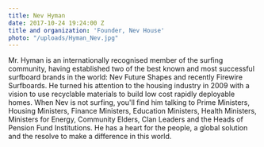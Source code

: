 ```yaml
---
title: Nev Hyman
date: 2017-10-24 19:24:00 Z
title and organization: 'Founder, Nev House'
photo: "/uploads/Hyman_Nev.jpg"
---
```


Mr. Hyman is an internationally recognised member of the surfing community, having established two of the best known and most successful surfboard brands in the world: Nev Future Shapes and recently Firewire Surfboards. He turned his attention to the housing industry in 2009 with a vision to use recyclable materials to build low cost rapidly deployable homes. When Nev is not surfing, you'll find him talking to Prime Ministers, Housing Ministers, Finance Ministers, Education Ministers, Health Ministers, Ministers for Energy, Community Elders, Clan Leaders and the Heads of Pension Fund Institutions. He has a heart for the people, a global solution and the resolve to make a difference in this world.
